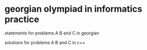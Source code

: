 # georgian olympiad in informatics practice

statements for problems A B and C in georgian

solutions for problems A B and C in c++
